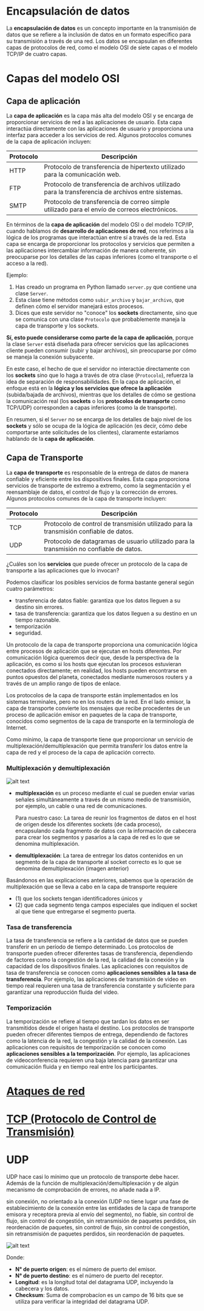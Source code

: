 # Encapsulación de datos
La **encapsulación de datos** es un concepto importante en la transmisión de datos que se refiere a la inclusión de datos en un formato específico para su transmisión a través de una red. Los datos se encapsulan en diferentes capas de protocolos de red, como el modelo OSI de siete capas o el modelo TCP/IP de cuatro capas.


# Capas del modelo OSI
## Capa de aplicación
La **capa de aplicación** es la capa más alta del modelo OSI y se encarga de proporcionar servicios de red a las aplicaciones de usuario. Esta capa interactúa directamente con las aplicaciones de usuario y proporciona una interfaz para acceder a los servicios de red. Algunos protocolos comunes de la capa de aplicación incluyen:

| Protocolo | Descripción |
|-----------|-------------|
| HTTP      | Protocolo de transferencia de hipertexto utilizado para la comunicación web. |
| FTP       | Protocolo de transferencia de archivos utilizado para la transferencia de archivos entre sistemas. |
| SMTP      | Protocolo de transferencia de correo simple utilizado para el envío de correos electrónicos. |

En términos de la **capa de aplicación** del modelo OSI o del modelo TCP/IP, cuando hablamos de **desarrollo de aplicaciones de red**, nos referimos a la lógica de los programas que interactúan entre sí a través de la red. Esta capa se encarga de proporcionar los protocolos y servicios que permiten a las aplicaciones intercambiar información de manera coherente, sin preocuparse por los detalles de las capas inferiores (como el transporte o el acceso a la red).

Ejemplo:

1. Has creado un programa en Python llamado `server.py` que contiene una clase `Server`.
2. Esta clase tiene métodos como `subir_archivo` y `bajar_archivo`, que definen cómo el servidor manejará estos procesos.
3. Dices que este servidor no "conoce" los **sockets** directamente, sino que se comunica con una clase `Protocolo` que probablemente maneja la capa de transporte y los sockets.

**Sí, esto puede considerarse como parte de la capa de aplicación**, porque la clase `Server` está diseñada para ofrecer servicios que las aplicaciones cliente pueden consumir (subir y bajar archivos), sin preocuparse por cómo se maneja la conexión subyacente.

En este caso, el hecho de que el servidor no interactúe directamente con los **sockets** sino que lo haga a través de otra clase (`Protocolo`), refuerza la idea de separación de responsabilidades. En la capa de aplicación, el enfoque está en la **lógica y los servicios que ofrece la aplicación** (subida/bajada de archivos), mientras que los detalles de cómo se gestiona la comunicación real (los **sockets** o los **protocolos de transporte** como TCP/UDP) corresponden a capas inferiores (como la de transporte).

En resumen, si el `Server` no se encarga de los detalles de bajo nivel de los **sockets** y sólo se ocupa de la lógica de aplicación (es decir, cómo debe comportarse ante solicitudes de los clientes), claramente estaríamos hablando de la **capa de aplicación**.

## Capa de Transporte
La **capa de transporte** es responsable de la entrega de datos de manera confiable y eficiente entre los dispositivos finales. Esta capa proporciona servicios de transporte de extremo a extremo, como la segmentación y el reensamblaje de datos, el control de flujo y la corrección de errores. Algunos protocolos comunes de la capa de transporte incluyen:

| Protocolo | Descripción |
|-----------|-------------|
| TCP       | Protocolo de control de transmisión utilizado para la transmisión confiable de datos. |
| UDP       | Protocolo de datagramas de usuario utilizado para la transmisión no confiable de datos. |

¿Cuáles son los **servicios** que puede ofrecer un protocolo de la capa de transporte a las aplicaciones que lo invocan? 

Podemos clasificar los posibles servicios de forma bastante general según cuatro parámetros: 
- transferencia de datos fiable: garantiza que los datos lleguen a su destino sin errores.
- tasa de transferencia: garantiza que los datos lleguen a su destino en un tiempo razonable.
- temporización
- seguridad.


Un protocolo de la capa de transporte proporciona una comunicación lógica entre procesos de aplicación que se ejecutan en hosts diferentes. Por comunicación lógica queremos decir que, desde la perspectiva de la aplicación, es como si los hosts que ejecutan los procesos estuvieran conectados directamente; en realidad, los hosts pueden encontrarse en puntos opuestos del planeta, conectados mediante numerosos routers y a través de un amplio rango de tipos de enlace.

Los protocolos de la capa de transporte están implementados en los sistemas terminales, pero no en los routers de la red. En el lado emisor, la capa de transporte convierte los mensajes que recibe procedentes de un proceso de aplicación emisor en paquetes de la capa de transporte, conocidos como segmentos de la capa de transporte en la terminología de Internet.

Como mínimo, la capa de transporte tiene que proporcionar un servicio de multiplexación/demultiplexación que permita transferir los datos entre la capa de red y el proceso de la capa de aplicación correcto.

### Multiplexación y demultiplexación
![alt text](image.png)

- **multiplexación** es un proceso mediante el cual se pueden enviar varias señales simultáneamente a través de un mismo medio de transmisión, por ejemplo, un cable o una red de comunicaciones. 

    Para nuestro caso: La tarea de reunir los fragmentos de datos en el host de origen desde los diferentes sockets (de cada proceso), encapsulando cada fragmento de datos con la información de cabecera para crear los segmentos y pasarlos a la capa de red es lo que se denomina multiplexación.
- **demultiplexación**: La tarea de entregar los datos contenidos en un segmento de la capa de transporte al socket correcto es lo que se denomina demultiplexación (imagen anterior)

Basándonos en las explicaciones anteriores, sabemos que la operación de multiplexación que se lleva a cabo en la capa de transporte requiere 
- (1) que los sockets tengan identificadores únicos y 
- (2) que cada segmento tenga campos especiales que indiquen el socket al que tiene que entregarse el segmento puerta.


### Tasa de transferencia
La tasa de transferencia se refiere a la cantidad de datos que se pueden transferir en un período de tiempo determinado. Los protocolos de transporte pueden ofrecer diferentes tasas de transferencia, dependiendo de factores como la congestión de la red, la calidad de la conexión y la capacidad de los dispositivos finales.
Las aplicaciones con requisitos de tasa de transferencia se conocen como **aplicaciones sensibles a la tasa de transferencia**. Por ejemplo, las aplicaciones de transmisión de video en tiempo real requieren una tasa de transferencia constante y suficiente para garantizar una reproducción fluida del video.

### Temporización
La temporización se refiere al tiempo que tardan los datos en ser transmitidos desde el origen hasta el destino. Los protocolos de transporte pueden ofrecer diferentes tiempos de entrega, dependiendo de factores como la latencia de la red, la congestión y la calidad de la conexión. Las aplicaciones con requisitos de temporización se conocen como **aplicaciones sensibles a la temporización**. Por ejemplo, las aplicaciones de videoconferencia requieren una baja latencia para garantizar una comunicación fluida y en tiempo real entre los participantes.

# [Ataques de red](Ataques.md)

# [TCP (Protocolo de Control de Transmisión)](tcp.md)

# UDP
UDP hace casi lo mínimo que un protocolo de transporte debe hacer. Además de la función de multiplexación/demultiplexación y de algún mecanismo de
comprobación de errores, no añade nada a IP. 

sin conexión, no orientado a la conexión (UDP no tiene lugar una fase de establecimiento de la conexión entre las entidades de la capa de transporte emisora y receptora previa al envío del segmento), no fiable, sin control de flujo, sin control de congestión, sin retransmisión de paquetes perdidos, sin reordenación de paquetes, sin control de flujo, sin control de congestión, sin retransmisión de paquetes perdidos, sin reordenación de paquetes.

![alt text](image-1.png)

Donde:
- **N° de puerto origen**: es el número de puerto del emisor.
- **N° de puerto destino**: es el número de puerto del receptor.
- **Longitud**: es la longitud total del datagrama UDP, incluyendo la cabecera y los datos.
- **Checksum**:  Suma de comprobacíon es un campo de 16 bits que se utiliza para verificar la integridad del datagrama UDP.
